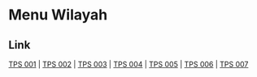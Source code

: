 # Menu Wilayah

## Link

[TPS 001](https://github.com/gigit-pemilu/pemilu-2024-17-bengkulu/tree/main/pileg-dpr/hitung-suara/sub/17-bengkulu/sub/08-kepahiang/sub/04-kepahiang/sub/1026-pasar-sejantung/sub/001-tps)
 | 
[TPS 002](https://github.com/gigit-pemilu/pemilu-2024-17-bengkulu/tree/main/pileg-dpr/hitung-suara/sub/17-bengkulu/sub/08-kepahiang/sub/04-kepahiang/sub/1026-pasar-sejantung/sub/002-tps)
 | 
[TPS 003](https://github.com/gigit-pemilu/pemilu-2024-17-bengkulu/tree/main/pileg-dpr/hitung-suara/sub/17-bengkulu/sub/08-kepahiang/sub/04-kepahiang/sub/1026-pasar-sejantung/sub/003-tps)
 | 
[TPS 004](https://github.com/gigit-pemilu/pemilu-2024-17-bengkulu/tree/main/pileg-dpr/hitung-suara/sub/17-bengkulu/sub/08-kepahiang/sub/04-kepahiang/sub/1026-pasar-sejantung/sub/004-tps)
 | 
[TPS 005](https://github.com/gigit-pemilu/pemilu-2024-17-bengkulu/tree/main/pileg-dpr/hitung-suara/sub/17-bengkulu/sub/08-kepahiang/sub/04-kepahiang/sub/1026-pasar-sejantung/sub/005-tps)
 | 
[TPS 006](https://github.com/gigit-pemilu/pemilu-2024-17-bengkulu/tree/main/pileg-dpr/hitung-suara/sub/17-bengkulu/sub/08-kepahiang/sub/04-kepahiang/sub/1026-pasar-sejantung/sub/006-tps)
 | 
[TPS 007](https://github.com/gigit-pemilu/pemilu-2024-17-bengkulu/tree/main/pileg-dpr/hitung-suara/sub/17-bengkulu/sub/08-kepahiang/sub/04-kepahiang/sub/1026-pasar-sejantung/sub/007-tps)

